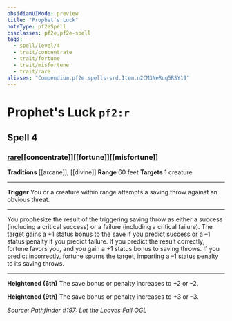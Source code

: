 ```yaml
---
obsidianUIMode: preview
title: "Prophet's Luck"
noteType: pf2eSpell
cssclasses: pf2e,pf2e-spell
tags:
  - spell/level/4
  - trait/concentrate
  - trait/fortune
  - trait/misfortune
  - trait/rare
aliases: "Compendium.pf2e.spells-srd.Item.n2CM3NeRuq5RSY19" 
---
```

# Prophet's Luck  `pf2:r`  
## Spell 4
### [rare](rare "Rare Rarity Trait")[[concentrate]][[fortune]][[misfortune]]
**Traditions** [[arcane]], [[divine]]
**Range** 60 feet
**Targets** 1 creature
* * * 
**Trigger** You or a creature within range attempts a saving throw against an obvious threat.

* * *

You prophesize the result of the triggering saving throw as either a success (including a critical success) or a failure (including a critical failure). The target gains a +1 status bonus to the save if you predict success or a –1 status penalty if you predict failure. If you predict the result correctly, fortune favors you, and you gain a +1 status bonus to saving throws. If you predict incorrectly, fortune spurns the target, imparting a –1 status penalty to its saving throws.

* * *

**Heightened (6th)** The save bonus or penalty increases to +2 or –2.

**Heightened (9th)** The save bonus or penalty increases to +3 or –3.

*Source: Pathfinder #197: Let the Leaves Fall*
*OGL*
